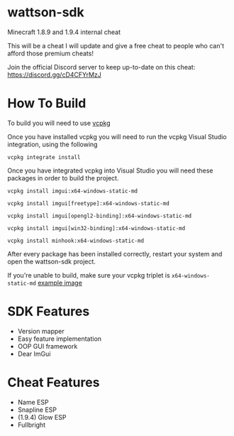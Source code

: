 # wattson-sdk
Minecraft 1.8.9 and 1.9.4 internal cheat

This will be a cheat I will update and give a free cheat to people who can't afford those premium cheats!

Join the official Discord server to keep up-to-date on this cheat: https://discord.gg/cD4CFYrMzJ

# How To Build
To build you will need to use [vcpkg](https://vcpkg.io/en/getting-started)

Once you have installed vcpkg you will need to run the vcpkg Visual Studio integration, using the following

`vcpkg integrate install`

Once you have integrated vcpkg into Visual Studio you will need these packages in order to build the project.

`vcpkg install imgui:x64-windows-static-md`

`vcpkg install imgui[freetype]:x64-windows-static-md`

`vcpkg install imgui[opengl2-binding]:x64-windows-static-md`

`vcpkg install imgui[win32-binding]:x64-windows-static-md`

`vcpkg install minhook:x64-windows-static-md`

After every package has been installed correctly, restart your system and open the wattson-sdk project.

If you're unable to build, make sure your vcpkg triplet is `x64-windows-static-md` [example image](https://imgur.com/a81Faq2)

# SDK Features
- Version mapper
- Easy feature implementation
- OOP GUI framework
- Dear ImGui

# Cheat Features
- Name ESP
- Snapline ESP
- (1.9.4) Glow ESP
- Fullbright
